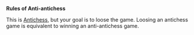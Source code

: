 **Rules of Anti-antichess**

This is [Antichess](https://liantichess.herokuapp.com/variants/antichess), but your goal is to loose the game. Loosing an antichess game is equivalent to winning an anti-antichess game.